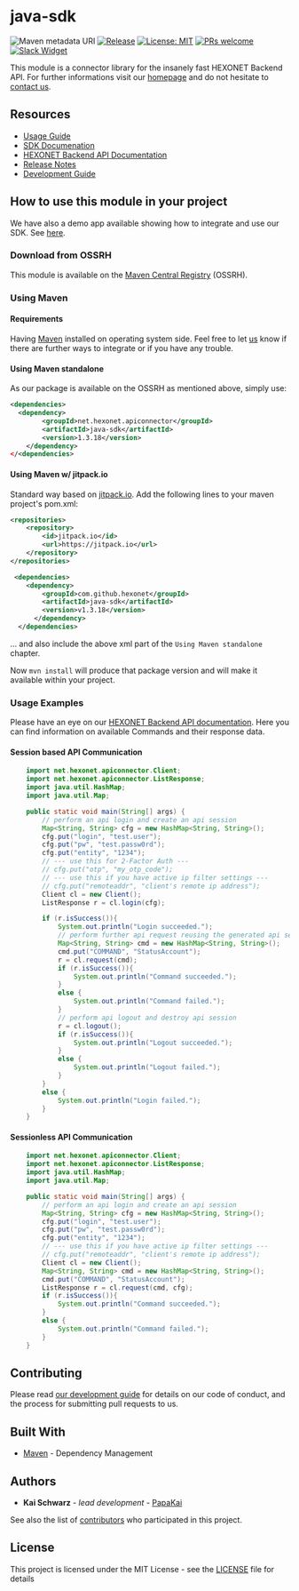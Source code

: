 # java-sdk

![Maven metadata URI](https://img.shields.io/maven-metadata/v/http/central.maven.org/maven2/net/hexonet/apiconnector/java-sdk/maven-metadata.xml.svg)
[![Release](https://jitpack.io/v/hexonet/java-sdk.svg)](https://jitpack.io/#hexonet/java-sdk)
[![License: MIT](https://img.shields.io/badge/License-MIT-blue.svg)](https://opensource.org/licenses/MIT)
[![PRs welcome](https://img.shields.io/badge/PRs-welcome-brightgreen.svg)](https://github.com/hexonet/java-sdk/blob/master/CONTRIBUTING.md)
[![Slack Widget](https://camo.githubusercontent.com/984828c0b020357921853f59eaaa65aaee755542/68747470733a2f2f73332e65752d63656e7472616c2d312e616d617a6f6e6177732e636f6d2f6e6774756e612f6a6f696e2d75732d6f6e2d736c61636b2e706e67)](https://hexonet-sdk.slack.com/messages/CBF4K9E1F)

This module is a connector library for the insanely fast HEXONET Backend API. For further informations visit our [homepage](http://hexonet.net) and do not hesitate to [contact us](https://www.hexonet.net/contact).

## Resources

* [Usage Guide](https://github.com/hexonet/java-sdk/blob/master/README.md#how-to-use-this-module-in-your-project)
* [SDK Documenation](https://rawgit.com/hexonet/java-sdk/master/target/site/apidocs/net/hexonet/apiconnector/package-summary.html)
* [HEXONET Backend API Documentation](https://github.com/hexonet/hexonet-api-documentation/tree/master/API)
* [Release Notes](https://github.com/hexonet/java-sdk/releases)
* [Development Guide](https://github.com/hexonet/java-sdk/wiki/Development-Guide)

## How to use this module in your project

We have also a demo app available showing how to integrate and use our SDK. See [here](https://github.com/hexonet/java-sdk-demo).

### Download from OSSRH

This module is available on the [Maven Central Registry](https://github.com/hexonet/java-sdk/wiki/Development-Guide#ossrh-paths) (OSSRH).

### Using Maven

#### Requirements

Having [Maven](https://maven.apache.org) installed on operating system side.
Feel free to let [us](https://github.com/hexonet/java-sdk/wiki/Help) know if there are further ways to integrate or if you have any trouble.

#### Using Maven standalone

As our package is available on the OSSRH as mentioned above, simply use:

```xml
<dependencies>
  <dependency>
	    <groupId>net.hexonet.apiconnector</groupId>
	    <artifactId>java-sdk</artifactId>
	    <version>1.3.18</version>
	</dependency>
</<dependencies>
```

#### Using Maven w/ jitpack.io

Standard way based on [jitpack.io](http://jitpack.io).
Add the following lines to your maven project's pom.xml:

```xml
<repositories>
    <repository>
        <id>jitpack.io</id>
        <url>https://jitpack.io</url>
    </repository>
</repositories>

 <dependencies>
    <dependency>
        <groupId>com.github.hexonet</groupId>
        <artifactId>java-sdk</artifactId>
        <version>v1.3.18</version>
      </dependency>
  </dependencies>
```

... and also include the above xml part of the `Using Maven standalone` chapter.

Now `mvn install` will produce that package version and will make it available within your project.

### Usage Examples

Please have an eye on our [HEXONET Backend API documentation](https://github.com/hexonet/hexonet-api-documentation/tree/master/API). Here you can find information on available Commands and their response data.

#### Session based API Communication

```java
    import net.hexonet.apiconnector.Client;
    import net.hexonet.apiconnector.ListResponse;
    import java.util.HashMap;
    import java.util.Map;

    public static void main(String[] args) {
        // perform an api login and create an api session
        Map<String, String> cfg = new HashMap<String, String>();
        cfg.put("login", "test.user");
        cfg.put("pw", "test.passw0rd");
        cfg.put("entity", "1234");
        // --- use this for 2-Factor Auth ---
        // cfg.put("otp", "my_otp_code");
        // --- use this if you have active ip filter settings ---
        // cfg.put("remoteaddr", "client's remote ip address");
        Client cl = new Client();
        ListResponse r = cl.login(cfg);

        if (r.isSuccess()){
            System.out.println("Login succeeded.");
            // perform further api request reusing the generated api session
            Map<String, String> cmd = new HashMap<String, String>();
            cmd.put("COMMAND", "StatusAccount");
            r = cl.request(cmd);
            if (r.isSuccess()){
                System.out.println("Command succeeded.");
            }
            else {
                System.out.println("Command failed.");
            }
            // perform api logout and destroy api session
            r = cl.logout();
            if (r.isSuccess()){
                System.out.println("Logout succeeded.");
            }
            else {
                System.out.println("Logout failed.");
            }
        }
        else {
            System.out.println("Login failed.");
        }
    }
```

#### Sessionless API Communication

```java
    import net.hexonet.apiconnector.Client;
    import net.hexonet.apiconnector.ListResponse;
    import java.util.HashMap;
    import java.util.Map;

    public static void main(String[] args) {
        // perform an api login and create an api session
        Map<String, String> cfg = new HashMap<String, String>();
        cfg.put("login", "test.user");
        cfg.put("pw", "test.passw0rd");
        cfg.put("entity", "1234");
        // --- use this if you have active ip filter settings ---
        // cfg.put("remoteaddr", "client's remote ip address");
        Client cl = new Client();
        Map<String, String> cmd = new HashMap<String, String>();
        cmd.put("COMMAND", "StatusAccount");
        ListResponse r = cl.request(cmd, cfg);
        if (r.isSuccess()){
            System.out.println("Command succeeded.");
        }
        else {
            System.out.println("Command failed.");
        }
    }
```

## Contributing

Please read [our development guide](https://github.com/hexonet/java-sdk/wiki/Development-Guide) for details on our code of conduct, and the process for submitting pull requests to us.

## Built With

* [Maven](https://maven.apache.org/) - Dependency Management

## Authors

* **Kai Schwarz** - *lead development* - [PapaKai](https://github.com/papakai)

See also the list of [contributors](https://github.com/hexonet/java-sdk/graphs/contributors) who participated in this project.

## License

This project is licensed under the MIT License - see the [LICENSE](LICENSE) file for details
